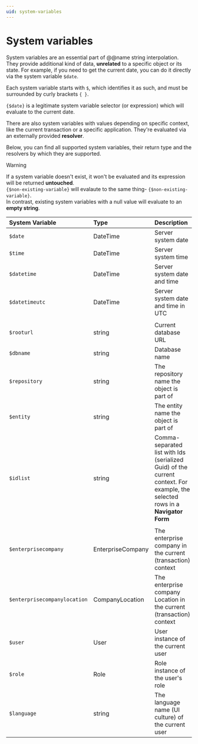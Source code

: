 ```yaml
---
uid: system-variables
---
```


# System variables

System variables are an essential part of @@name string interpolation. They provide additional kind of data, **unrelated** to a specific object or its state. For example, if you need to get the current date, you can do it directly via the system variable `$date`.

Each system variable starts with `$`, which identifies it as such, and must be surrounded by curly brackets `{ }`. 

`{$date}` is a legitimate system variable selector (or expression) which will evaluate to the current date.

There are also system variables with values depending on specific context, like the current transaction or a specific application. They're evaluated via an externally provided **resolver**. 

Below, you can find all supported system variables, their return type and the resolvers by which they are supported.

> [!WARNING]
> 
> If a system variable doesn't exist, it won't be evaluated and its expression will be returned **untouched**. <br> `{$non-existing-variable}` will evalaute to the same thing- `{$non-existing-variable}`. <br> In contrast, existing system variables with a null value will evaluate to an **empty string**.


| System Variable              | Type                  | Description                                                                                                             | Resolver    |
| :----------------------------| :---------------------| :-----------------------------------------------------------------------------------------------------------------------| :-----------|
| `$date`                      | DateTime            | Server system date                                                                                                      | Globally    |
| `$time`                      | DateTime            | Server system time                                                                                                      | Globally    |
| `$datetime`                  | DateTime            | Server system date and time                                                                                             | Globally    |
| `$datetimeutc`               | DateTime            | Server system date and time in UTC                                                                                      | Globally    |
|                              |                       |                                                                                                                         |             |
| `$rooturl`                   | string              | Current database URL                                                                                                    | @@winclient |
| `$dbname`                    | string              | Database name                                                                                                           | @@winclient |
| `$repository`                | string              | The repository name the object is part of                                                                      | @@winclient |
| `$entity`                    | string              | The entity name the object is part of                                                                          | @@winclient |
| `$idlist`                    | string              | Comma-separated list with Ids (serialized Guid) of the current context. For example, the selected rows in a **Navigator Form**| @@winclient |
|                              |                       |                                                                                                                         |             |
| `$enterprisecompany`         | EnterpriseCompany   | The enterprise company in the current (transaction) context                                                             | @@winclient |
| `$enterprisecompanylocation` | CompanyLocation     | The enterprise company Location in the current (transaction) context                                                    | @@winclient |
| `$user`                      | User                | User instance of the current user                                                                                     | @@winclient |
| `$role`                      | Role                | Role instance of the user's role                                                                              | @@winclient |
| `$language`                  | string              | The language name (UI culture) of the current user                                                                      | @@winclient |
